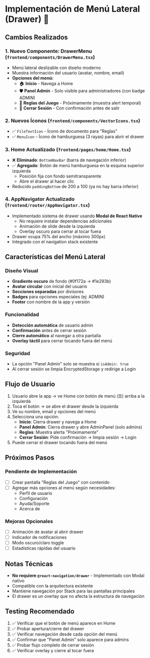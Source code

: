 # Implementación de Menú Lateral (Drawer) 🎨

## Cambios Realizados

### 1. **Nuevo Componente: DrawerMenu** (`frontend/components/DrawerMenu.tsx`)
- Menú lateral deslizable con diseño moderno
- Muestra información del usuario (avatar, nombre, email)
- **Opciones del menú:**
  - 🏠 **Inicio** - Navega a Home
  - 🛡️ **Panel Admin** - Solo visible para administradores (con badge ADMIN)
  - 📄 **Reglas del Juego** - Próximamente (muestra alert temporal)
  - 🚪 **Cerrar Sesión** - Con confirmación antes de salir

### 2. **Nuevos Íconos** (`frontend/components/VectorIcons.tsx`)
- ✅ `FileTextIcon` - Ícono de documento para "Reglas"
- ✅ `MenuIcon` - Ícono de hamburguesa (3 rayas) para abrir el drawer

### 3. **Home Actualizado** (`frontend/pages/home/Home.tsx`)
- ❌ **Eliminado**: `BottomNavBar` (barra de navegación inferior)
- ✅ **Agregado**: Botón de menú hamburguesa en la esquina superior izquierda
  - Posición fija con fondo semitransparente
  - Abre el drawer al hacer clic
- Reducido `paddingBottom` de 200 a 100 (ya no hay barra inferior)

### 4. **AppNavigator Actualizado** (`frontend/router/AppNavigator.tsx`)
- Implementado sistema de drawer usando **Modal de React Native**
  - No requiere instalar dependencias adicionales
  - Animación de slide desde la izquierda
  - Overlay oscuro para cerrar al tocar fuera
- Drawer ocupa 75% del ancho (máximo 300px)
- Integrado con el navigation stack existente

## Características del Menú Lateral

### Diseño Visual
- **Gradiente oscuro** de fondo (#0f172a → #1e293b)
- **Avatar circular** con inicial del usuario
- **Secciones separadas** por divisores
- **Badges** para opciones especiales (ej: ADMIN)
- **Footer** con nombre de la app y versión

### Funcionalidad
- **Detección automática** de usuario admin
- **Confirmación** antes de cerrar sesión
- **Cierre automático** al navegar a otra pantalla
- **Overlay táctil** para cerrar tocando fuera del menú

### Seguridad
- La opción "Panel Admin" solo se muestra si `isAdmin: true`
- Al cerrar sesión se limpia EncryptedStorage y redirige a Login

## Flujo de Usuario

1. Usuario abre la app → ve Home con botón de menú (☰) arriba a la izquierda
2. Toca el botón → se abre el drawer desde la izquierda
3. Ve su nombre, email y opciones del menú
4. Selecciona una opción:
   - **Inicio**: Cierra drawer y navega a Home
   - **Panel Admin**: Cierra drawer y abre AdminPanel (solo admins)
   - **Reglas**: Muestra alerta "Próximamente"
   - **Cerrar Sesión**: Pide confirmación → limpia sesión → Login
5. Puede cerrar el drawer tocando fuera del menú

## Próximos Pasos

### Pendiente de Implementación
- [ ] Crear pantalla "Reglas del Juego" con contenido
- [ ] Agregar más opciones al menú según necesidades:
  - Perfil de usuario
  - Configuración
  - Ayuda/Soporte
  - Acerca de

### Mejoras Opcionales
- [ ] Animación de avatar al abrir drawer
- [ ] Indicador de notificaciones
- [ ] Modo oscuro/claro toggle
- [ ] Estadísticas rápidas del usuario

## Notas Técnicas

- **No requiere `@react-navigation/drawer`** - Implementado con Modal nativo
- Compatible con la arquitectura existente
- Mantiene navegación por Stack para las pantallas principales
- El drawer es un overlay que no afecta la estructura de navegación

## Testing Recomendado

1. ✅ Verificar que el botón de menú aparece en Home
2. ✅ Probar apertura/cierre del drawer
3. ✅ Verificar navegación desde cada opción del menú
4. ✅ Confirmar que "Panel Admin" solo aparece para admins
5. ✅ Probar flujo completo de cerrar sesión
6. ✅ Verificar overlay y cierre al tocar fuera
